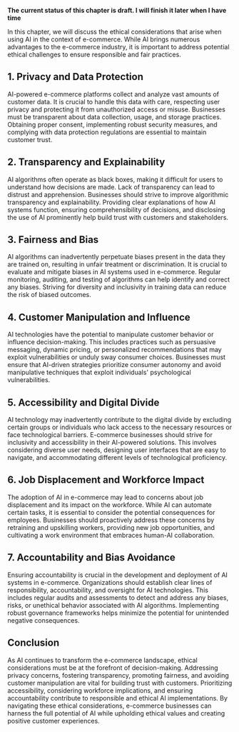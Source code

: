 **The current status of this chapter is draft. I will finish it later when I have time**

In this chapter, we will discuss the ethical considerations that arise when using AI in the context of e-commerce. While AI brings numerous advantages to the e-commerce industry, it is important to address potential ethical challenges to ensure responsible and fair practices.

**1. Privacy and Data Protection**
----------------------------------

AI-powered e-commerce platforms collect and analyze vast amounts of customer data. It is crucial to handle this data with care, respecting user privacy and protecting it from unauthorized access or misuse. Businesses must be transparent about data collection, usage, and storage practices. Obtaining proper consent, implementing robust security measures, and complying with data protection regulations are essential to maintain customer trust.

**2. Transparency and Explainability**
--------------------------------------

AI algorithms often operate as black boxes, making it difficult for users to understand how decisions are made. Lack of transparency can lead to distrust and apprehension. Businesses should strive to improve algorithmic transparency and explainability. Providing clear explanations of how AI systems function, ensuring comprehensibility of decisions, and disclosing the use of AI prominently help build trust with customers and stakeholders.

**3. Fairness and Bias**
------------------------

AI algorithms can inadvertently perpetuate biases present in the data they are trained on, resulting in unfair treatment or discrimination. It is crucial to evaluate and mitigate biases in AI systems used in e-commerce. Regular monitoring, auditing, and testing of algorithms can help identify and correct any biases. Striving for diversity and inclusivity in training data can reduce the risk of biased outcomes.

**4. Customer Manipulation and Influence**
------------------------------------------

AI technologies have the potential to manipulate customer behavior or influence decision-making. This includes practices such as persuasive messaging, dynamic pricing, or personalized recommendations that may exploit vulnerabilities or unduly sway consumer choices. Businesses must ensure that AI-driven strategies prioritize consumer autonomy and avoid manipulative techniques that exploit individuals' psychological vulnerabilities.

**5. Accessibility and Digital Divide**
---------------------------------------

AI technology may inadvertently contribute to the digital divide by excluding certain groups or individuals who lack access to the necessary resources or face technological barriers. E-commerce businesses should strive for inclusivity and accessibility in their AI-powered solutions. This involves considering diverse user needs, designing user interfaces that are easy to navigate, and accommodating different levels of technological proficiency.

**6. Job Displacement and Workforce Impact**
--------------------------------------------

The adoption of AI in e-commerce may lead to concerns about job displacement and its impact on the workforce. While AI can automate certain tasks, it is essential to consider the potential consequences for employees. Businesses should proactively address these concerns by retraining and upskilling workers, providing new job opportunities, and cultivating a work environment that embraces human-AI collaboration.

**7. Accountability and Bias Avoidance**
----------------------------------------

Ensuring accountability is crucial in the development and deployment of AI systems in e-commerce. Organizations should establish clear lines of responsibility, accountability, and oversight for AI technologies. This includes regular audits and assessments to detect and address any biases, risks, or unethical behavior associated with AI algorithms. Implementing robust governance frameworks helps minimize the potential for unintended negative consequences.

**Conclusion**
--------------

As AI continues to transform the e-commerce landscape, ethical considerations must be at the forefront of decision-making. Addressing privacy concerns, fostering transparency, promoting fairness, and avoiding customer manipulation are vital for building trust with customers. Prioritizing accessibility, considering workforce implications, and ensuring accountability contribute to responsible and ethical AI implementations. By navigating these ethical considerations, e-commerce businesses can harness the full potential of AI while upholding ethical values and creating positive customer experiences.
